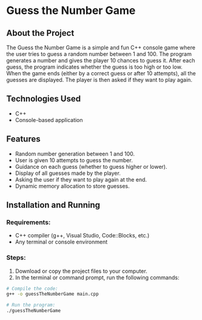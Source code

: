 # Guess the Number Game

## About the Project
The Guess the Number Game is a simple and fun C++ console game where the user tries to guess a random number between 1 and 100. The program generates a number and gives the player 10 chances to guess it. After each guess, the program indicates whether the guess is too high or too low. When the game ends (either by a correct guess or after 10 attempts), all the guesses are displayed. The player is then asked if they want to play again.

## Technologies Used
- C++
- Console-based application

## Features
- Random number generation between 1 and 100.
- User is given 10 attempts to guess the number.
- Guidance on each guess (whether to guess higher or lower).
- Display of all guesses made by the player.
- Asking the user if they want to play again at the end.
- Dynamic memory allocation to store guesses.

## Installation and Running

### Requirements:
- C++ compiler (g++, Visual Studio, Code::Blocks, etc.)
- Any terminal or console environment

### Steps:
1. Download or copy the project files to your computer.
2. In the terminal or command prompt, run the following commands:

```bash
# Compile the code:
g++ -o guessTheNumberGame main.cpp

# Run the program:
./guessTheNumberGame
